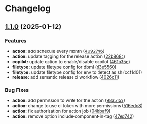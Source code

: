 # Changelog

## [1.1.0](https://github.com/lelouvincx/nvim/compare/v1.0.0...v1.1.0) (2025-01-12)


### Features

* **action:** add schedule every month ([4092746](https://github.com/lelouvincx/nvim/commit/4092746cfff5469f68b88572658531303674c251))
* **action:** update tagging for the release action ([22b868c](https://github.com/lelouvincx/nvim/commit/22b868caa003a08b5f3e60d0b2998e248b84681d))
* **copilot:** update option to enable/disable copilot ([461b35e](https://github.com/lelouvincx/nvim/commit/461b35e7d9d16a3d74bc1aeede2a80e73b221afd))
* **filetype:** update filetype config for dbml ([d3e5560](https://github.com/lelouvincx/nvim/commit/d3e55603948d714b19a18a6b16a48e5225720ff0))
* **filetype:** update filetype config for env to detect as sh ([ccf1d01](https://github.com/lelouvincx/nvim/commit/ccf1d0126a74b12f77604356a1ff632ff250aa70))
* **release:** add semantic release ci workflow ([4026c11](https://github.com/lelouvincx/nvim/commit/4026c11ccd6fc72e12b888fb5b0c0fee7dbfc62e))


### Bug Fixes

* **action:** add permission to write for the action ([98a5159](https://github.com/lelouvincx/nvim/commit/98a515966d6cea979cedbc03282c97451b97972c))
* **action:** change to use ci token with more permissions ([516edc8](https://github.com/lelouvincx/nvim/commit/516edc8fb0a946df83d4764c337881c516e4f42d))
* **action:** fix authorization for action job ([04bbaf9](https://github.com/lelouvincx/nvim/commit/04bbaf9c552121cc701fa38548e436f703a7be85))
* **action:** remove option include-component-in-tag ([47ed742](https://github.com/lelouvincx/nvim/commit/47ed7423ca065d25bf2123ae0376d602419d2f1a))
